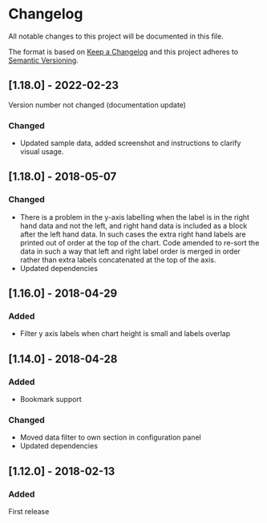 # Changelog
All notable changes to this project will be documented in this file.

The format is based on [Keep a Changelog](http://keepachangelog.com/en/1.0.0/)
and this project adheres to [Semantic Versioning](http://semver.org/spec/v2.0.0.html).


## [1.18.0] - 2022-02-23
Version number not changed (documentation update)
### Changed
+ Updated sample data, added screenshot and instructions to clarify visual usage.

## [1.18.0] - 2018-05-07
### Changed
+ There is a problem in the y-axis labelling when the label is in the right hand data and not the left, and right hand data is included as a block after the left hand data. In such cases the extra right hand labels are printed out of order at the top of the chart. Code amended to re-sort the data in such a way that left and right label order is merged in order rather than extra labels concatenated at the top of the axis.
+ Updated dependencies

## [1.16.0] - 2018-04-29
### Added
+ Filter y axis labels when chart height is small and labels overlap

## [1.14.0] - 2018-04-28
### Added
+ Bookmark support
### Changed 
+ Moved data filter to own section in configuration panel
+ Updated dependencies

## [1.12.0] - 2018-02-13
### Added
First release
